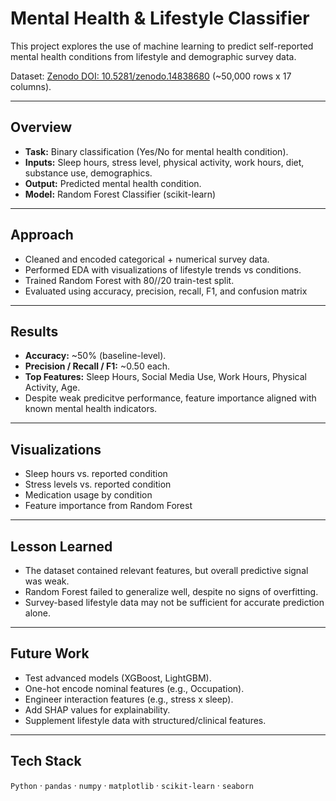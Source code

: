 # Mental Health & Lifestyle Classifier

This project explores the use of machine learning to predict self-reported mental health conditions from lifestyle and demographic survey data.

Dataset: [Zenodo DOI: 10.5281/zenodo.14838680](https://doi.org/10.5281/zenodo.14838680) (~50,000 rows x 17 columns).

---

## Overview
- **Task:** Binary classification (Yes/No for mental health condition).
- **Inputs:** Sleep hours, stress level, physical activity, work hours, diet, substance use, demographics.
- **Output:** Predicted mental health condition.
- **Model:** Random Forest Classifier (scikit-learn)

---

## Approach
- Cleaned and encoded categorical + numerical survey data.
- Performed EDA with visualizations of lifestyle trends vs conditions.
- Trained Random Forest with 80//20 train-test split.
- Evaluated using accuracy, precision, recall, F1, and confusion matrix

---

## Results
- **Accuracy:** ~50% (baseline-level).
- **Precision / Recall / F1:** ~0.50 each.
- **Top Features:** Sleep Hours, Social Media Use, Work Hours, Physical Activity, Age.
- Despite weak predicitve performance, feature importance aligned with known mental health indicators.

---

## Visualizations
- Sleep hours vs. reported condition
- Stress levels vs. reported condition
- Medication usage by condition
- Feature importance from Random Forest

---

## Lesson Learned
- The dataset contained relevant features, but overall predictive signal was weak.
- Random Forest failed to generalize well, despite no signs of overfitting.
- Survey-based lifestyle data may not be sufficient for accurate prediction alone.

---

## Future Work
- Test advanced models (XGBoost, LightGBM).
- One-hot encode nominal features (e.g., Occupation).
- Engineer interaction features (e.g., stress x sleep).
- Add SHAP values for explainability.
- Supplement lifestyle data with structured/clinical features.

---

## Tech Stack
`Python` · `pandas` · `numpy` · `matplotlib` · `scikit-learn` · `seaborn`
